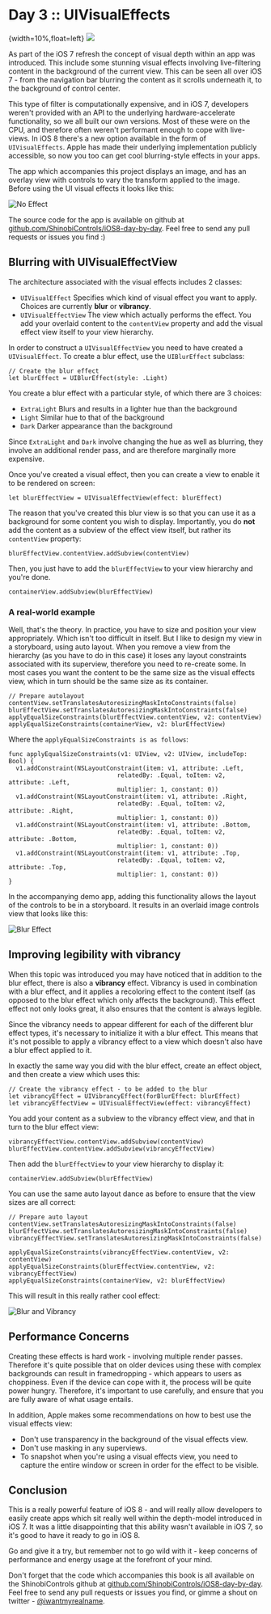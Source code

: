 # Day 3 :: UIVisualEffects

{width=10%,float=left}
![](images/03/thumbnail.png)

As part of the iOS 7 refresh the concept of visual depth within an app was
introduced. This include some stunning visual effects involving live-filtering
content in the background of the current view. This can be seen all over iOS 7 -
from the navigation bar blurring the content as it scrolls underneath it, to the
background of control center.

This type of filter is computationally expensive, and in iOS 7, developers weren't
provided with an API to the underlying hardware-accelerate functionality, so we
all built our own versions. Most of these were on the CPU, and therefore often
weren't performant enough to cope with live-views. In iOS 8 there's a new option
available in the form of `UIVisualEffects`. Apple has made their underlying
implementation publicly accessible, so now you too can get cool blurring-style
effects in your apps.

The app which accompanies this project displays an image, and has an overlay view
with controls to vary the transform applied to the image. Before using the
UI visual effects it looks like this:

![No Effect](images/03/no_effect.png)

The source code for the app is available on github at
[github.com/ShinobiControls/iOS8-day-by-day](https://github.com/ShinobiControls/iOS8-day-by-day).
Feel free to send any pull requests or issues you find :)


## Blurring with UIVisualEffectView

The architecture associated with the visual effects includes 2 classes:

- `UIVisualEffect` Specifies which kind of visual effect you want to apply. Choices
are currently __blur__ or __vibrancy__.
- `UIVisualEffectView` The view which actually performs the effect. You add your
overlaid content to the `contentView` property and add the visual effect view
itself to your view hierarchy.

In order to construct a `UIVisualEffectView` you need to have created a `UIVisualEffect`.
To create a blur effect, use the `UIBlurEffect` subclass:

    // Create the blur effect
    let blurEffect = UIBlurEffect(style: .Light)

You create a blur effect with a particular style, of which there are 3 choices:

- `ExtraLight` Blurs and results in a lighter hue than the background
- `Light` Similar hue to that of the background
- `Dark` Darker appearance than the background

Since `ExtraLight` and `Dark` involve changing the hue as well as blurring, they
involve an additional render pass, and are therefore marginally more expensive.

Once you've created a visual effect, then you can create a view to enable it
to be rendered on screen:

    let blurEffectView = UIVisualEffectView(effect: blurEffect)

The reason that you've created this blur view is so that you can use it as a
background for some content you wish to display. Importantly, you do __not__
add the content as a subview of the effect view itself, but rather its
`contentView` property:

    blurEffectView.contentView.addSubview(contentView)

Then, you just have to add the `blurEffectView` to your view hierarchy and you're
done.

    containerView.addSubview(blurEffectView)

### A real-world example

Well, that's the theory. In practice, you have to size and position your view
appropriately. Which isn't too difficult in itself. But I like to design my view
in a storyboard, using auto layout. When you remove a view from the hierarchy
(as you have to do in this case) it loses any layout constraints associated with
its superview, therefore you need to re-create some. In most cases you want the
content to be the same size as the visual effects view, which in turn should be
the same size as its container.

    // Prepare autolayout
    contentView.setTranslatesAutoresizingMaskIntoConstraints(false)
    blurEffectView.setTranslatesAutoresizingMaskIntoConstraints(false)
    applyEqualSizeConstraints(blurEffectView.contentView, v2: contentView)
    applyEqualSizeConstraints(containerView, v2: blurEffectView)

Where the `applyEqualSizeConstraints is as follows`:

    func applyEqualSizeConstraints(v1: UIView, v2: UIView, includeTop: Bool) {
      v1.addConstraint(NSLayoutConstraint(item: v1, attribute: .Left,
                                  relatedBy: .Equal, toItem: v2, attribute: .Left,
                                  multiplier: 1, constant: 0))
      v1.addConstraint(NSLayoutConstraint(item: v1, attribute: .Right,
                                  relatedBy: .Equal, toItem: v2, attribute: .Right,
                                  multiplier: 1, constant: 0))
      v1.addConstraint(NSLayoutConstraint(item: v1, attribute: .Bottom,
                                  relatedBy: .Equal, toItem: v2, attribute: .Bottom,
                                  multiplier: 1, constant: 0))
      v1.addConstraint(NSLayoutConstraint(item: v1, attribute: .Top,
                                  relatedBy: .Equal, toItem: v2, attribute: .Top,
                                  multiplier: 1, constant: 0))
    }

In the accompanying demo app, adding this functionality allows the layout of the
controls to be in a storyboard. It results in an overlaid image controls view
that looks like this:

![Blur Effect](images/03/blur_effect.png)


## Improving legibility with vibrancy

When this topic was introduced you may have noticed that in addition to the blur
effect, there is also a __vibrancy__ effect. Vibrancy is used in combination with
a blur effect, and it applies a recoloring effect to the content itself (as opposed
to the blur effect which only affects the background). This effect effect not
only looks great, it also ensures that the content is always legible.

Since the vibrancy needs to appear different for each of the different blur effect
types, it's necessary to initialize it with a blur effect. This means that it's
not possible to apply a vibrancy effect to a view which doesn't also have a blur
effect applied to it.

In exactly the same way you did with the blur effect, create an effect object, and
then create a view which uses this:

    // Create the vibrancy effect - to be added to the blur
    let vibrancyEffect = UIVibrancyEffect(forBlurEffect: blurEffect)
    let vibrancyEffectView = UIVisualEffectView(effect: vibrancyEffect)

You add your content as a subview to the vibrancy effect view, and that in turn
to the blur effect view:

    vibrancyEffectView.contentView.addSubview(contentView)
    blurEffectView.contentView.addSubview(vibrancyEffectView)

Then add the `blurEffectView` to your view hierarchy to display it:

    containerView.addSubview(blurEffectView)

You can use the same auto layout dance as before to ensure that the view sizes
are all correct:


    // Prepare auto layout
    contentView.setTranslatesAutoresizingMaskIntoConstraints(false)
    blurEffectView.setTranslatesAutoresizingMaskIntoConstraints(false)
    vibrancyEffectView.setTranslatesAutoresizingMaskIntoConstraints(false)
    
    applyEqualSizeConstraints(vibrancyEffectView.contentView, v2: contentView)
    applyEqualSizeConstraints(blurEffectView.contentView, v2: vibrancyEffectView)
    applyEqualSizeConstraints(containerView, v2: blurEffectView)

This will result in this really rather cool effect:

![Blur and Vibrancy](images/03/blur_vibrancy_effect.png)


## Performance Concerns

Creating these effects is hard work - involving multiple render passes. Therefore
it's quite possible that on older devices using these with complex backgrounds
can result in framedropping - which appears to users as choppiness. Even if the
device can cope with it, the process will be quite power hungry. Therefore, it's
important to use carefully, and ensure that you are fully aware of what usage
entails.

In addition, Apple makes some recommendations on how to best use the visual effects
view:

- Don't use transparency in the background of the visual effects view.
- Don't use masking in any superviews.
- To snapshot when you're using a visual effects view, you need to capture the
entire window or screen in order for the effect to be visible.


## Conclusion

This is a really powerful feature of iOS 8 - and will really allow developers to
easily create apps which sit really well within the depth-model introduced in
iOS 7. It was a little disappointing that this ability wasn't available in iOS 7,
so it's good to have it ready to go in iOS 8.

Go and give it a try, but remember not to go wild with it - keep concerns of
performance and energy usage at the forefront of your mind.

Don't forget that the code which accompanies this book is all available
on the ShinobiControls github at
[github.com/ShinobiControls/iOS8-day-by-day](https://github.com/ShinobiControls/iOS8-day-by-day).
Feel free to send any pull requests or issues you find, or gimme a
shout on twitter -
[@iwantmyrealname](https://twitter.com/iwantmyrealname).
